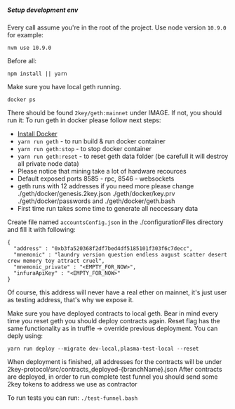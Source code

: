 ##### Setup development env

Every call assume you're in the root of the project.
Use node version `10.9.0` for example:
```angular2
nvm use 10.9.0
```

Before all: 
```angular2html
npm install || yarn 
```

Make sure you have local geth running.
```angular2html
docker ps
```
There should be found `2key/geth:mainnet` under IMAGE. If not, you should run it: 
To run geth in docker please follow next steps:


* [Install Docker](https://www.docker.com/get-started)
* ```yarn run geth``` - to run build & run docker container
* ```yarn run geth:stop``` - to stop docker container
* ```yarn run geth:reset``` - to reset geth data folder (be carefull it will destroy all private node data)
* Please notice that mining take a lot of hardware recources
* Default exposed ports 8585 - rpc, 8546 - websockets
* geth runs with 12 addresses if you need more please change ./geth/docker/genesis.2key.json ./geth/docker/key.prv ./geth/docker/passwords and ./geth/docker/geth.bash
* First time run takes some time to generate all neccessary data


Create file named `accountsConfig.json` in the ./configurationFiles directory and fill it with following:
```angular2html
{
  "address" : "0xb3fa520368f2df7bed4df5185101f303f6c7decc",
  "mnemonic" : "laundry version question endless august scatter desert crew memory toy attract cruel",
  "mnemonic_private" : "<EMPTY_FOR_NOW>",
  "infuraApiKey" : "<EMPTY_FOR_NOW>"
}
```

Of course, this address will never have a real ether on mainnet, it's just user as testing address, that's why we expose it.

Make sure you have deployed contracts to local geth.
Bear in mind every time you reset geth you should deploy contracts again. 
Reset flag has the same functionality as in truffle -> override previous deployment.
You can deply using:
```angular2html
yarn run deploy --migrate dev-local,plasma-test-local --reset
```

When deployment is finished, all addresses for the contracts will be under 2key-protocol/src/contracts_deployed-{branchName}.json
After contracts are deployed, in order to run complete test funnel you should send some 2key tokens to address we use as contractor

To run tests you can run: `./test-funnel.bash`



